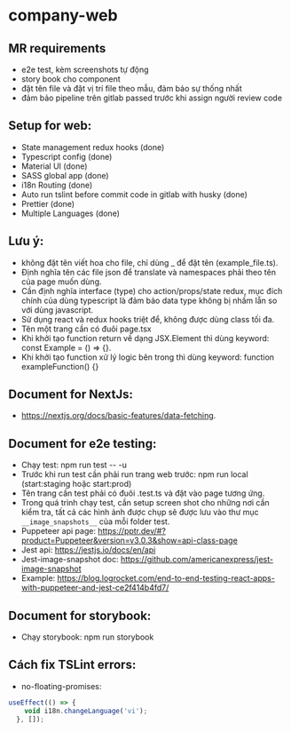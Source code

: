 # company-web
## MR requirements
- e2e test, kèm screenshots tự động 
- story book cho component
- đặt tên file và đặt vị trí file theo mẫu, đảm bảo sự thống nhất
- đảm bảo pipeline trên gitlab passed trước khi assign người review code

## Setup for web:
- State management redux hooks (done)
- Typescript config (done)
- Material UI (done)
- SASS global app (done)
- i18n Routing (done)
- Auto run tslint before commit code in gitlab with husky (done)
- Prettier (done)
- Multiple Languages (done)

## Lưu ý: 
- không đặt tên viết hoa cho file, chỉ dùng _ để đặt tên (example_file.ts).
- Định nghĩa tên các file json để translate và namespaces phải theo tên của page muốn dùng.
- Cần định nghĩa interface (type) cho action/props/state redux, mục đích chính của dùng typescript là đảm bảo data type không bị nhầm lẫn so với dùng javascript.
- Sử dụng react và redux hooks triệt để, không được dùng class tối đa.
- Tên một trang cần có đuôi page.tsx
- Khi khởi tạo function return về dạng JSX.Element thì dùng keyword: const Example = () => {}.
- Khi khởi tạo function xử lý logic bên trong thì dùng keyword: function exampleFunction() {}

## Document for NextJs:
- https://nextjs.org/docs/basic-features/data-fetching.

## Document for e2e testing:
- Chạy test: npm run test -- -u
- Trước khi run test cần phải run trang web trước: npm run local (start:staging hoặc start:prod)
- Tên trang cần test phải có đuôi .test.ts và đặt vào page tương ứng.
- Trong quá trình chạy test, cần setup screen shot cho những nơi cần kiểm tra, tất cả các hình ảnh được chụp sẽ được lưu vào thư mục `__image_snapshots__` của mỗi folder test.
- Puppeteer api page: https://pptr.dev/#?product=Puppeteer&version=v3.0.3&show=api-class-page
- Jest api: https://jestjs.io/docs/en/api
- Jest-image-snapshot doc: https://github.com/americanexpress/jest-image-snapshot
- Example: https://blog.logrocket.com/end-to-end-testing-react-apps-with-puppeteer-and-jest-ce2f414b4fd7/

## Document for storybook:
- Chạy storybook: npm run storybook

## Cách fix TSLint errors:
- no-floating-promises:
```typescript
useEffect(() => {
    void i18n.changeLanguage('vi');
  }, []);
```